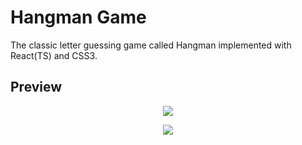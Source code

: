 # Hangman Game

The classic letter guessing game called Hangman implemented with React(TS) and CSS3.

## Preview
<p align="center"><img src="./images/preview image.png"/></p>
<p align="center"><img src="./images/preview image.png"/></p>
